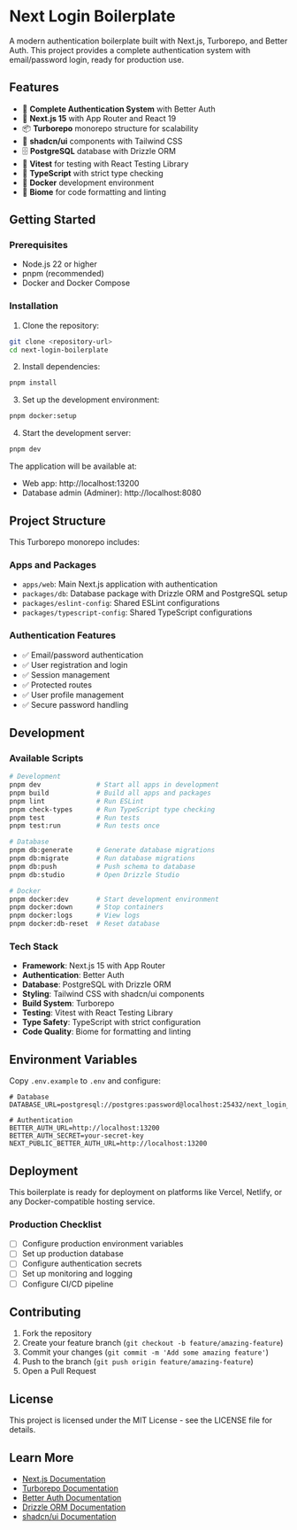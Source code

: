 # Next Login Boilerplate

A modern authentication boilerplate built with Next.js, Turborepo, and Better Auth. This project provides a complete authentication system with email/password login, ready for production use.

## Features

- 🔐 **Complete Authentication System** with Better Auth
- 🚀 **Next.js 15** with App Router and React 19
- 📦 **Turborepo** monorepo structure for scalability
- 🎨 **shadcn/ui** components with Tailwind CSS
- 🗄️ **PostgreSQL** database with Drizzle ORM
- 🧪 **Vitest** for testing with React Testing Library
- 🔧 **TypeScript** with strict type checking
- 🐳 **Docker** development environment
- 📝 **Biome** for code formatting and linting

## Getting Started

### Prerequisites

- Node.js 22 or higher
- pnpm (recommended)
- Docker and Docker Compose

### Installation

1. Clone the repository:
```bash
git clone <repository-url>
cd next-login-boilerplate
```

2. Install dependencies:
```bash
pnpm install
```

3. Set up the development environment:
```bash
pnpm docker:setup
```

4. Start the development server:
```bash
pnpm dev
```

The application will be available at:
- Web app: http://localhost:13200
- Database admin (Adminer): http://localhost:8080

## Project Structure

This Turborepo monorepo includes:

### Apps and Packages

- `apps/web`: Main Next.js application with authentication
- `packages/db`: Database package with Drizzle ORM and PostgreSQL setup
- `packages/eslint-config`: Shared ESLint configurations
- `packages/typescript-config`: Shared TypeScript configurations

### Authentication Features

- ✅ Email/password authentication
- ✅ User registration and login
- ✅ Session management
- ✅ Protected routes
- ✅ User profile management
- ✅ Secure password handling

## Development

### Available Scripts

```bash
# Development
pnpm dev              # Start all apps in development
pnpm build            # Build all apps and packages
pnpm lint             # Run ESLint
pnpm check-types      # Run TypeScript type checking
pnpm test             # Run tests
pnpm test:run         # Run tests once

# Database
pnpm db:generate      # Generate database migrations
pnpm db:migrate       # Run database migrations
pnpm db:push          # Push schema to database
pnpm db:studio        # Open Drizzle Studio

# Docker
pnpm docker:dev       # Start development environment
pnpm docker:down      # Stop containers
pnpm docker:logs      # View logs
pnpm docker:db-reset  # Reset database
```

### Tech Stack

- **Framework**: Next.js 15 with App Router
- **Authentication**: Better Auth
- **Database**: PostgreSQL with Drizzle ORM
- **Styling**: Tailwind CSS with shadcn/ui components
- **Build System**: Turborepo
- **Testing**: Vitest with React Testing Library
- **Type Safety**: TypeScript with strict configuration
- **Code Quality**: Biome for formatting and linting

## Environment Variables

Copy `.env.example` to `.env` and configure:

```env
# Database
DATABASE_URL=postgresql://postgres:password@localhost:25432/next_login_boilerplate

# Authentication
BETTER_AUTH_URL=http://localhost:13200
BETTER_AUTH_SECRET=your-secret-key
NEXT_PUBLIC_BETTER_AUTH_URL=http://localhost:13200
```

## Deployment

This boilerplate is ready for deployment on platforms like Vercel, Netlify, or any Docker-compatible hosting service.

### Production Checklist

- [ ] Configure production environment variables
- [ ] Set up production database
- [ ] Configure authentication secrets
- [ ] Set up monitoring and logging
- [ ] Configure CI/CD pipeline

## Contributing

1. Fork the repository
2. Create your feature branch (`git checkout -b feature/amazing-feature`)
3. Commit your changes (`git commit -m 'Add some amazing feature'`)
4. Push to the branch (`git push origin feature/amazing-feature`)
5. Open a Pull Request

## License

This project is licensed under the MIT License - see the LICENSE file for details.

## Learn More

- [Next.js Documentation](https://nextjs.org/docs)
- [Turborepo Documentation](https://turborepo.com/docs)
- [Better Auth Documentation](https://better-auth.com)
- [Drizzle ORM Documentation](https://orm.drizzle.team)
- [shadcn/ui Documentation](https://ui.shadcn.com)
